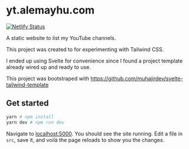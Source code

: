 # yt.alemayhu.com

[![Netlify Status](https://api.netlify.com/api/v1/badges/e87f5b3b-e16e-4cd9-b89d-dbc1801c1bf6/deploy-status)](https://app.netlify.com/sites/youtube-alemayhu/deploys)

A static website to list my YouTube channels.

This project was created to for experimenting with Tailwind CSS.

I ended up using Svelte for convenience since I found a project template already wired up and ready to use.

This project was bootstraped with https://github.com/muhajirdev/svelte-tailwind-template
## Get started

```bash
yarn # npm install
yarn dev # npm run dev
```

Navigate to [localhost:5000](http://localhost:5000). You should see the site running. Edit a  file in `src`, save it, and voilà the page reloads to show
you the changes.